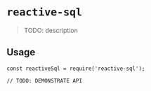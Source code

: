 # `reactive-sql`

> TODO: description

## Usage

```
const reactiveSql = require('reactive-sql');

// TODO: DEMONSTRATE API
```
